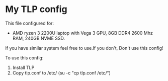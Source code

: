 # My TLP config
This file configured for:
- AMD ryzen 3 2200U laptop with Vega 3 GPU, 8GB DDR4 2600 Mhz RAM, 240GB NVME SSD.

If you have similar system feel free to use.If you don't, Don't use this config!

To use this config: 
1. Install TLP
2. Copy tlp.conf to /etc/ (su -c "cp tlp.conf /etc/")

